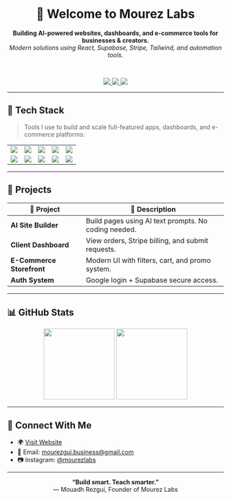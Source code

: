 <h1 align="center">
  🚀 Welcome to <strong>Mourez Labs</strong>
</h1>

<p align="center">
  <b>Building AI-powered websites, dashboards, and e-commerce tools for businesses & creators.</b><br/>
  <i>Modern solutions using React, Supabase, Stripe, Tailwind, and automation tools.</i>
</p>

<br/>

<p align="center">
  <a href="https://mourezlabs.netlify.app">
    <img src="https://img.shields.io/badge/🌐 Website-mourezlabs.netlify.app-blue?style=for-the-badge&logo=google-chrome&logoColor=white" />
  </a>
  <a href="https://instagram.com/mourezlabs">
    <img src="https://img.shields.io/badge/📷 Instagram-@mourezlabs-E4405F?style=for-the-badge&logo=instagram&logoColor=white" />
  </a>
  <a href="mailto:mourezgui.business@gmail.com">
    <img src="https://img.shields.io/badge/✉️ Email-Contact-blue?style=for-the-badge&logo=gmail&logoColor=white" />
  </a>
</p>

---

## 🔧 Tech Stack

> Tools I use to build and scale full-featured apps, dashboards, and e-commerce platforms:

<table>
  <tr>
    <td><img src="https://img.shields.io/badge/HTML5-E34F26?style=for-the-badge&logo=html5&logoColor=white" /></td>
    <td><img src="https://img.shields.io/badge/CSS3-1572B6?style=for-the-badge&logo=css3&logoColor=white" /></td>
    <td><img src="https://img.shields.io/badge/JavaScript-F7DF1E?style=for-the-badge&logo=javascript&logoColor=black" /></td>
    <td><img src="https://img.shields.io/badge/React-20232A?style=for-the-badge&logo=react&logoColor=61DAFB" /></td>
    <td><img src="https://img.shields.io/badge/TailwindCSS-06B6D4?style=for-the-badge&logo=tailwind-css&logoColor=white" /></td>
  </tr>
  <tr>
    <td><img src="https://img.shields.io/badge/Supabase-3ECF8E?style=for-the-badge&logo=supabase&logoColor=white" /></td>
    <td><img src="https://img.shields.io/badge/Stripe-635BFF?style=for-the-badge&logo=stripe&logoColor=white" /></td>
    <td><img src="https://img.shields.io/badge/Framer_Motion-black?style=for-the-badge&logo=framer&logoColor=white" /></td>
    <td><img src="https://img.shields.io/badge/Vercel-000000?style=for-the-badge&logo=vercel&logoColor=white" /></td>
    <td><img src="https://img.shields.io/badge/Firebase-FFCA28?style=for-the-badge&logo=firebase&logoColor=black" /></td>
  </tr>
</table>

---

## 💼 Projects

| 🧠 Project | 📄 Description |
|-----------|----------------|
| **AI Site Builder** | Build pages using AI text prompts. No coding needed. |
| **Client Dashboard** | View orders, Stripe billing, and submit requests. |
| **E-Commerce Storefront** | Modern UI with filters, cart, and promo system. |
| **Auth System** | Google login + Supabase secure access. |

---

## 📊 GitHub Stats

<p align="center">
  <img src="https://github-readme-stats.vercel.app/api?username=MourezLabs&show_icons=true&theme=radical&hide_title=true" height="165" />
  <img src="https://github-readme-stats.vercel.app/api/top-langs/?username=MourezLabs&layout=compact&theme=radical" height="165" />
</p>

---

## 🔗 Connect With Me

- 🌍 [Visit Website](https://mourezlabs.netlify.app)
- 📩 Email: [mourezgui.business@gmail.com](mailto:mourezgui.business@gmail.com)
- 📷 Instagram: [@mourezlabs](https://instagram.com/mourezlabs)

---

<p align="center">
  <strong>“Build smart. Teach smarter.”</strong><br/>
  — Mouadh Rezgui, Founder of Mourez Labs
</p>

